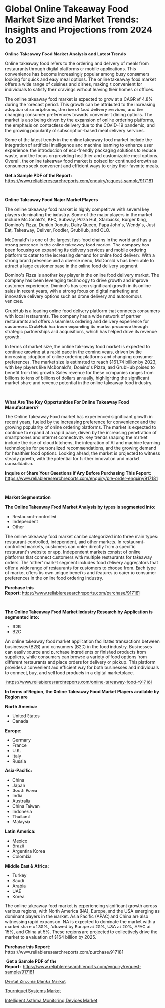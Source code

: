 <p><h1>Global Online Takeaway Food Market Size and Market Trends: Insights and Projections from 2024 to 2031</h1></p><p><strong>Online Takeaway Food Market Analysis and Latest Trends</strong></p>
<p><p>Online takeaway food refers to the ordering and delivery of meals from restaurants through digital platforms or mobile applications. This convenience has become increasingly popular among busy consumers looking for quick and easy meal options. The online takeaway food market offers a wide range of cuisines and dishes, making it convenient for individuals to satisfy their cravings without leaving their homes or offices.</p><p>The online takeaway food market is expected to grow at a CAGR of 4.8% during the forecast period. This growth can be attributed to the increasing adoption of smartphones, the rise of food delivery services, and the changing consumer preferences towards convenient dining options. The market is also being driven by the expansion of online ordering platforms, the emphasis on contactless delivery due to the COVID-19 pandemic, and the growing popularity of subscription-based meal delivery services.</p><p>Some of the latest trends in the online takeaway food market include the integration of artificial intelligence and machine learning to enhance user experience, the introduction of eco-friendly packaging solutions to reduce waste, and the focus on providing healthier and customizable meal options. Overall, the online takeaway food market is poised for continued growth as consumers seek convenient and efficient ways to enjoy their favorite meals.</p></p>
<p><strong>Get a Sample PDF of the Report:&nbsp;</strong> <a href="https://www.reliableresearchreports.com/enquiry/request-sample/917181">https://www.reliableresearchreports.com/enquiry/request-sample/917181</a></p>
<p>&nbsp;</p>
<p><strong>Online Takeaway Food Major Market Players</strong></p>
<p><p>The online takeaway food market is highly competitive with several key players dominating the industry. Some of the major players in the market include McDonald's, KFC, Subway, Pizza Hut, Starbucks, Burger King, Domino's Pizza, Dunkin Donuts, Dairy Queen, Papa John's, Wendy's, Just Eat, Takeaway, Deliver, Foodler, GrubHub, and OLO.</p><p>McDonald's is one of the largest fast-food chains in the world and has a strong presence in the online takeaway food market. The company has been focusing on expanding its delivery services and mobile ordering platform to cater to the increasing demand for online food delivery. With a strong brand presence and a diverse menu, McDonald's has been able to attract a large customer base in the online food delivery segment.</p><p>Domino's Pizza is another key player in the online food delivery market. The company has been leveraging technology to drive growth and improve customer experience. Domino's has seen significant growth in its online sales in recent years, with a strong focus on digital marketing and innovative delivery options such as drone delivery and autonomous vehicles.</p><p>GrubHub is a leading online food delivery platform that connects consumers with local restaurants. The company has a wide network of partner restaurants and offers a seamless ordering and delivery experience for customers. GrubHub has been expanding its market presence through strategic partnerships and acquisitions, which has helped drive its revenue growth.</p><p>In terms of market size, the online takeaway food market is expected to continue growing at a rapid pace in the coming years, driven by the increasing adoption of online ordering platforms and changing consumer preferences. The market size is estimated to reach $161.74 billion by 2023, with key players like McDonald's, Domino's Pizza, and GrubHub poised to benefit from this growth. Sales revenue for these companies ranges from billions to tens of billions of dollars annually, highlighting the significant market share and revenue potential in the online takeaway food industry.</p></p>
<p>&nbsp;</p>
<p><strong>What Are The Key Opportunities For Online Takeaway Food Manufacturers?</strong></p>
<p><p>The Online Takeaway Food market has experienced significant growth in recent years, fueled by the increasing preference for convenience and the growing popularity of online ordering platforms. The market is expected to continue to expand at a rapid pace, driven by the increasing penetration of smartphones and internet connectivity. Key trends shaping the market include the rise of cloud kitchens, the integration of AI and machine learning technologies for personalized recommendations, and the growing demand for healthier food options. Looking ahead, the market is projected to witness steady growth, with the potential for further innovation and market consolidation.</p></p>
<p><strong>Inquire or Share Your Questions If Any Before Purchasing This Report:</strong> <a href="https://www.reliableresearchreports.com/enquiry/pre-order-enquiry/917181">https://www.reliableresearchreports.com/enquiry/pre-order-enquiry/917181</a></p>
<p>&nbsp;</p>
<p><strong>Market Segmentation</strong></p>
<p><strong>The Online Takeaway Food Market Analysis by types is segmented into:</strong></p>
<p><ul><li>Restaurant-controlled</li><li>Independent</li><li>Other</li></ul></p>
<p><p>The online takeaway food market can be categorized into three main types: restaurant-controlled, independent, and other markets. In restaurant-controlled markets, customers can order directly from a specific restaurant's website or app. Independent markets consist of online platforms that connect customers with multiple restaurants for takeaway orders. The 'other' market segment includes food delivery aggregators that offer a wide range of restaurants for customers to choose from. Each type of market offers its own unique benefits and features to cater to consumer preferences in the online food ordering industry.</p></p>
<p><strong>Purchase this Report:&nbsp;</strong><a href="https://www.reliableresearchreports.com/purchase/917181">https://www.reliableresearchreports.com/purchase/917181</a></p>
<p>&nbsp;</p>
<p><strong>The Online Takeaway Food Market Industry Research by Application is segmented into:</strong></p>
<p><ul><li>B2B</li><li>B2C</li></ul></p>
<p><p>An online takeaway food market application facilitates transactions between businesses (B2B) and consumers (B2C) in the food industry. Businesses can easily source and purchase ingredients or finished products from suppliers, while consumers can browse a variety of food options from different restaurants and place orders for delivery or pickup. This platform provides a convenient and efficient way for both businesses and individuals to connect, buy, and sell food products in a digital marketplace.</p></p>
<p><a href="https://www.reliableresearchreports.com/online-takeaway-food-r917181">&nbsp;https://www.reliableresearchreports.com/online-takeaway-food-r917181</a></p>
<p><strong>In terms of Region, the Online Takeaway Food Market Players available by Region are:</strong></p>
<p>
    <p> <strong> North America: </strong>
        <ul>
            <li>United States</li>
            <li>Canada</li>
        </ul>
        </p> 
    <p> <strong> Europe: </strong>
        <ul>
            <li>Germany</li>
            <li>France</li>
            <li>U.K.</li>
            <li>Italy</li>
            <li>Russia</li>
        </ul>
        </p> 
    <p> <strong> Asia-Pacific: </strong>
        <ul>
            <li>China</li>
            <li>Japan</li>
            <li>South Korea</li>
            <li>India</li>
            <li>Australia</li>
            <li>China Taiwan</li>
            <li>Indonesia</li>
            <li>Thailand</li>
            <li>Malaysia</li>
        </ul>
        </p> 
    <p> <strong> Latin America: </strong>
        <ul>
            <li>Mexico</li>
            <li>Brazil</li>
            <li>Argentina Korea</li>
            <li>Colombia</li>
        </ul>
        </p> 
    <p> <strong> Middle East & Africa: </strong>
        <ul>
            <li>Turkey</li>
            <li>Saudi</li>
            <li>Arabia</li>
            <li>UAE</li>
            <li>Korea</li>
        </ul>
    </p>
    </p>
<p><p>The online takeaway food market is experiencing significant growth across various regions, with North America (NA), Europe, and the USA emerging as dominant players in the market. Asia Pacific (APAC) and China are also witnessing rapid expansion. NA is expected to dominate the market with a market share of 35%, followed by Europe at 25%, USA at 20%, APAC at 15%, and China at 5%. These regions are projected to collectively drive the market to a valuation of $164 billion by 2025.</p></p>
<p><strong>Purchase this Report: </strong><a href="https://www.reliableresearchreports.com/purchase/917181">https://www.reliableresearchreports.com/purchase/917181</a></p>
<p>&nbsp;<strong>Get a Sample PDF of the Report:&nbsp;&nbsp;</strong><a href="https://www.reliableresearchreports.com/enquiry/request-sample/917181">https://www.reliableresearchreports.com/enquiry/request-sample/917181</a></p>
<p><strong></strong></p>
<p><p><a href="https://github.com/prosalinda88/Market-Research-Report-List-5/blob/main/dental-zirconia-blanks-market.md">Dental Zirconia Blanks Market</a></p><p><a href="https://github.com/globismark/Market-Research-Report-List-4/blob/main/tourniquet-systems-market.md">Tourniquet Systems Market</a></p><p><a href="https://github.com/bobicer/Market-Research-Report-List-4/blob/main/intelligent-asthma-monitoring-devices-market.md">Intelligent Asthma Monitoring Devices Market</a></p></p>